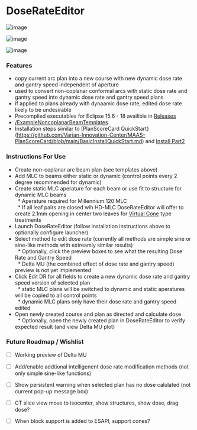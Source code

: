 # DoseRateEditor

![image](https://user-images.githubusercontent.com/78000769/226069013-a34d6001-5132-40af-a9d9-9218b1879bd5.png)

![image](https://user-images.githubusercontent.com/78000769/226070099-f5304c74-735c-42e7-998a-194466d78563.png)

![image](https://user-images.githubusercontent.com/78000769/226110675-884f5268-f19c-4adf-ab0a-3b94b20abd2b.png)
### Features
* copy current arc plan into a new course with new dynamic dose rate and gantry speed independent of aperture 
* used to convert non-coplanar conformal arcs with static dose rate and gantry speed into dynamic dose rate and gantry speed plans
* if applied to plans already with dynaamic dose rate, edited dose rate likely to be undesirable
* Precomplied executables for Eclipse 15.6 - 18 availible in [Releases](https://github.com/Varian-Innovation-Center/MAAS-DoseDynamicArcs/releases)
* [/ExampleNoncoplanarBeamTemplates](https://github.com/Varian-Innovation-Center/MAAS-DoseDynamicArcs/tree/main/ExamplePlanTemplates)
* Installation steps similar to [PlanScoreCard QuickStart}(https://github.com/Varian-Innovation-Center/MAAS-PlanScoreCard/blob/main/BasicInstallQuickStart.md) and [Install Part2](https://github.com/Varian-Innovation-Center/MAAS-PlanScoreCard/blob/main/InstallGuidePart2IntoSystemScriptsDirectory.md)

### Instructions For Use
* Create non-coplanar arc beam plan (see templates above)
* Add MLC to beams either static or dynamic (control points every 2 degree recommended for dynamic)
* Create static MLC aperature for each beam or use fit to structure for dynamic MLC beams
<br/>&nbsp;&nbsp;* Aperature required for Millennium 120 MLC
<br/>&nbsp;&nbsp;* If all leaf pairs are closed wih HD-MLC DoseRateEditor will offer to create 2.1mm opening in center two leaves for [Virtual Cone](https://www.sciencedirect.com/science/article/pii/S2452109418300368) type treatments
* Launch DoseRateEditor (follow installation instructions above to optionally configure launcher)
* Select method to edit dose rate (currently all methods are simple sine or sine-like methods with extreamly similar results)
<br/>&nbsp;&nbsp;* Optionally, click the preview boxes to see what the resulting Dose Rate and Gantry Speed
<br/>&nbsp;&nbsp;* Delta MU (the combined effect of dose rate and gantry speed) preview is not yet implemented
* Click Edit DR for all fields to create a new dynamic dose rate and gantry speed version of selected plan 
<br/>&nbsp;&nbsp;* static MLC plans will be switched to dynamic and static aperatures will be copied to all control points
<br/>&nbsp;&nbsp;* dynamic MLC plans only have their dose rate and gantry speed edited
* Open newly created course and plan as directed and calculate dose
<br/>&nbsp;&nbsp;* Optionally, open the newly created plan in DoseRateEditor to verify expected result (and view Delta MU plot)

### Future Roadmap / Wishlist
- [ ] Working preview of Delta MU
- [ ] Add/enable addtional intelligenent dose rate modification methods (not only simple sine-like functions)
- [ ] Show persistent warning when selected plan has no dose calulated (not current pop-up message box)
- [ ] CT slice view move to isocenter, show structures, show dose, drag dose?
- [ ] When block support is added to ESAPI, support cones?


